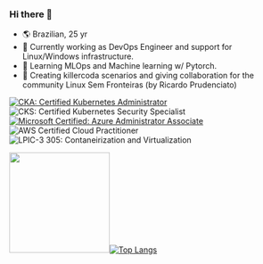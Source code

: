 ### Hi there 👋

- :earth_americas: Brazilian, 25 yr
- 🔭 Currently working as DevOps Engineer and support for Linux/Windows infrastructure.
- 🤖 Learning MLOps and Machine learning w/ Pytorch.
- 👯 Creating killercoda scenarios and giving collaboration for the community Linux Sem Fronteiras (by Ricardo Prudenciato)


[![CKA: Certified Kubernetes Administrator](https://images.credly.com/size/110x110/images/8b8ed108-e77d-4396-ac59-2504583b9d54/cka_from_cncfsite__281_29.png)](http://www.credly.com/badges/694010a5-97a4-4d9a-ad30-e7814a55213f "CKA: Certified Kubernetes Administrator")
![CKS: Certified Kubernetes Security Specialist](https://images.credly.com/size/110x110/images/9945dfcb-1cca-4529-85e6-db1be3782210/kubernetes-security-specialist-logo2.png)
[![Microsoft Certified: Azure Administrator Associate](https://images.credly.com/size/110x110/images/336eebfc-0ac3-4553-9a67-b402f491f185/azure-administrator-associate-600x600.png)](http://www.credly.com/badges/011ae5f9-27c6-41a7-a57b-77ee5c09b968 "Microsoft Certified: Azure Administrator Associate")
![AWS Certified Cloud Practitioner](https://images.credly.com/size/110x100/images/00634f82-b07f-4bbd-a6bb-53de397fc3a6/image.png)
![LPIC-3 305: Contaneirization and Virtualization](https://images.credly.com/size/110x110/images/f2ccbfb3-2440-4bf3-bd71-46c5c473ecfd/blob)


<img height="180em" src="https://github-readme-stats.vercel.app/api?username=DaviAraujoCC&show_icons=true&hide_border=true&&count_private=true&include_all_commits=true" />[![Top Langs](https://github-readme-stats.vercel.app/api/top-langs/?username=DaviAraujoCC&layout=compact)](https://github.com/anuraghazra/github-readme-stats)



